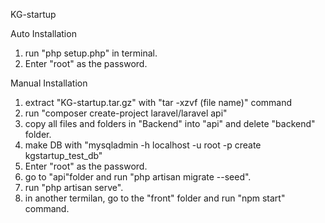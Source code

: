 KG-startup

Auto Installation
1. run "php setup.php" in terminal.
2. Enter "root" as the password.

Manual Installation
1. extract "KG-startup.tar.gz" with "tar -xzvf (file name)" command
2. run "composer create-project laravel/laravel api"
3. copy all files and folders in "Backend" into "api" and delete "backend" folder.
4. make DB with "mysqladmin -h localhost -u root -p create kgstartup_test_db"
5. Enter "root" as the password.
6. go to "api"folder and run "php artisan migrate --seed".
7. run "php artisan serve".
8. in another termilan, go to the "front" folder and run "npm start" command.

